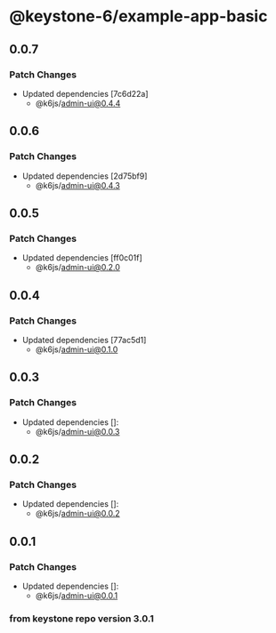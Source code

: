 # @keystone-6/example-app-basic

## 0.0.7

### Patch Changes

- Updated dependencies [7c6d22a]
  - @k6js/admin-ui@0.4.4

## 0.0.6

### Patch Changes

- Updated dependencies [2d75bf9]
  - @k6js/admin-ui@0.4.3

## 0.0.5

### Patch Changes

- Updated dependencies [ff0c01f]
  - @k6js/admin-ui@0.2.0

## 0.0.4

### Patch Changes

- Updated dependencies [77ac5d1]
  - @k6js/admin-ui@0.1.0

## 0.0.3

### Patch Changes

- Updated dependencies []:
  - @k6js/admin-ui@0.0.3

## 0.0.2

### Patch Changes

- Updated dependencies []:
  - @k6js/admin-ui@0.0.2

## 0.0.1

### Patch Changes

- Updated dependencies []:
  - @k6js/admin-ui@0.0.1

### from keystone repo version 3.0.1
